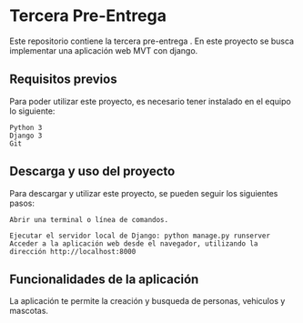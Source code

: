 # Tercera Pre-Entrega 

Este repositorio contiene la tercera pre-entrega . En este proyecto se busca implementar una aplicación web MVT con django.

## Requisitos previos

Para poder utilizar este proyecto, es necesario tener instalado en el equipo lo siguiente:

    Python 3
    Django 3
    Git

## Descarga y uso del proyecto

Para descargar y utilizar este proyecto, se pueden seguir los siguientes pasos:

    Abrir una terminal o línea de comandos.
    
    Ejecutar el servidor local de Django: python manage.py runserver
    Acceder a la aplicación web desde el navegador, utilizando la dirección http://localhost:8000

## Funcionalidades de la aplicación

La aplicación te permite la creación y busqueda de personas, vehiculos y mascotas.